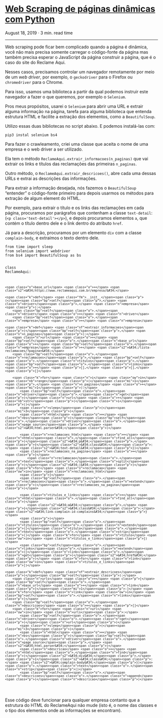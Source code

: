 # [Web Scraping de páginas dinâmicas com Python](https://phelipetls.github.io/pt/posts/web-scraping-de-paginas-dinamicas/)

August 18, 2019 · 3 min. read time

---

<p>Web scraping pode ficar bem complicado quando a página é dinâmica, você não mais
precisa somente carregar o código-fonte da página mas também precisa esperar o
JavaScript da página construir a página, que é o caso do site do Reclame Aqui.</p>
<p>Nesses casos, precisamos controlar um navegador remotamente por meio de um <em>web
driver</em>, por exemplo, o <code>geckodriver</code> para o Firefox ou <code>chromedriver</code> para o
Chrome.</p>
<p>Para isso, usamos uma biblioteca a partir da qual podemos instruir este
navegador a fazer o que queremos, por exemplo o <code>Selenium</code>.</p>
<p>Pros meus propósitos, usarei o <code>Selenium</code> para abrir uma URL e extrair alguma
informação na página, tarefa para alguma biblioteca que entenda estrutura HTML e
facilite a extração dos elementos, como a <code>BeautifulSoup</code>.</p>
<p>Utilizo essas duas bibliotecas no script abaixo. E podemos instalá-las com:</p>
<div class="highlight"><pre tabindex="0" class="chroma"><code class="language-sh" data-lang="sh">pip3 instal selenium bs4
</code></pre></div><p>Para fazer o crawleamento, criei uma classe que aceita o nome de uma empresa e o
web driver a ser utilizado.</p>
<p>Ela tem o método <code>ReclameAqui.extrair_informacoes(n_paginas)</code> que vai extrair os
links e títulos das reclamações das primeiras <code>n_paginas</code>.</p>
<p>Outro método, o <code>ReclameAqui.extrair_descricoes()</code>, abre cada uma dessas URLs e
extrai as descrições das informações.</p>
<p>Para extrair a informação desejada, nós fazemos o <code>BeautifulSoup</code> &ldquo;entender&rdquo; o
código-fonte primeiro para depois usarmos os métodos para extração de algum
element do HTML.</p>
<p>Por exemplo, para extrair o título e os links das reclamações em cada página,
procuramos por parágrafos que contenham a classe <code>text-detail</code>:
(<code>&lt;p class='text-detail'&gt;&lt;/p&gt;</code>), e depois procuramos elementos <code>a</code>, que contém o
título dentro dele e o link dentro do atributo <code>href</code>.</p>
<p>Já para a descrição, procuramos por um elemento <code>div</code> com a classe
<code>complain-body</code>, e extraímos o texto dentro dele.</p>
<div class="highlight"><pre tabindex="0" class="chroma"><code class="language-python" data-lang="python"><span class="kn">from</span> <span class="nn">time</span> <span class="kn">import</span> <span class="n">sleep</span>
<span class="kn">from</span> <span class="nn">selenium</span> <span class="kn">import</span> <span class="n">webdriver</span>
<span class="kn">from</span> <span class="nn">bs4</span> <span class="kn">import</span> <span class="n">BeautifulSoup</span> <span class="k">as</span> <span class="n">bs</span>


<span class="k">class</span> <span class="nc">ReclameAqui</span><span class="p">:</span>

    <span class="n">base_url</span> <span class="o">=</span> <span class="s2">&#34;https://www.reclameaqui.com.br/empresa/&#34;</span>

    <span class="k">def</span> <span class="fm">__init__</span><span class="p">(</span><span class="bp">self</span><span class="p">,</span> <span class="n">driver</span><span class="p">,</span> <span class="n">empresa</span><span class="p">):</span>
        <span class="bp">self</span><span class="o">.</span><span class="n">driver</span> <span class="o">=</span> <span class="n">driver</span>
        <span class="bp">self</span><span class="o">.</span><span class="n">empresa</span> <span class="o">=</span> <span class="n">empresa</span>

    <span class="k">def</span> <span class="nf">extrair_informacoes</span><span class="p">(</span><span class="bp">self</span><span class="p">,</span> <span class="n">n_paginas</span><span class="p">):</span>
        <span class="n">url</span> <span class="o">=</span> <span class="bp">self</span><span class="o">.</span><span class="n">base_url</span> <span class="o">+</span> <span class="bp">self</span><span class="o">.</span><span class="n">empresa</span> <span class="o">+</span> <span class="s2">&#34;/lista-reclamacoes/?pagina=&#34;</span>
        <span class="bp">self</span><span class="o">.</span><span class="n">reclamacoes</span><span class="p">,</span> <span class="bp">self</span><span class="o">.</span><span class="n">titulos</span><span class="p">,</span> <span class="bp">self</span><span class="o">.</span><span class="n">links</span> <span class="o">=</span> <span class="p">[],</span> <span class="p">[],</span> <span class="p">[]</span>

        <span class="k">for</span> <span class="n">i</span> <span class="ow">in</span> <span class="nb">range</span><span class="p">(</span><span class="mi">1</span><span class="p">,</span> <span class="n">n_paginas</span> <span class="o">+</span> <span class="mi">1</span><span class="p">):</span>
            <span class="bp">self</span><span class="o">.</span><span class="n">driver</span><span class="o">.</span><span class="n">get</span><span class="p">(</span><span class="n">url</span> <span class="o">+</span> <span class="nb">str</span><span class="p">(</span><span class="n">i</span><span class="p">))</span>
            <span class="n">sleep</span><span class="p">(</span><span class="mi">3</span><span class="p">)</span>
            <span class="n">html</span> <span class="o">=</span> <span class="n">bs</span><span class="p">(</span><span class="bp">self</span><span class="o">.</span><span class="n">driver</span><span class="o">.</span><span class="n">page_source</span><span class="p">,</span> <span class="s2">&#34;html.parser&#34;</span><span class="p">)</span>

            <span class="n">reclamacoes_html</span> <span class="o">=</span> <span class="n">html</span><span class="o">.</span><span class="n">find_all</span><span class="p">(</span><span class="s2">&#34;p&#34;</span><span class="p">,</span> <span class="p">{</span><span class="s2">&#34;class&#34;</span><span class="p">:</span> <span class="s2">&#34;text-detail&#34;</span><span class="p">})</span>
            <span class="n">reclamacoes_na_pagina</span> <span class="o">=</span> <span class="p">[</span>
                <span class="n">reclamacao</span><span class="o">.</span><span class="n">text</span><span class="o">.</span><span class="n">split</span><span class="p">(</span><span class="s2">&#34;|&#34;</span><span class="p">)</span> <span class="k">for</span> <span class="n">reclamacao</span> <span class="ow">in</span> <span class="n">reclamacoes_html</span>
            <span class="p">]</span>
            <span class="bp">self</span><span class="o">.</span><span class="n">reclamacoes</span><span class="o">.</span><span class="n">extend</span><span class="p">(</span><span class="n">reclamacoes_na_pagina</span><span class="p">)</span>

            <span class="n">titulos_e_links</span> <span class="o">=</span> <span class="n">html</span><span class="o">.</span><span class="n">find_all</span><span class="p">(</span>
                <span class="s2">&#34;a&#34;</span><span class="p">,</span> <span class="p">{</span><span class="s2">&#34;class&#34;</span><span class="p">:</span> <span class="s2">&#34;link-complain-id-complains&#34;</span><span class="p">}</span>
            <span class="p">)</span>
            <span class="bp">self</span><span class="o">.</span><span class="n">titulos</span><span class="o">.</span><span class="n">extend</span><span class="p">([</span><span class="n">titulo</span><span class="o">.</span><span class="n">text</span><span class="o">.</span><span class="n">strip</span><span class="p">()</span> <span class="k">for</span> <span class="n">titulo</span> <span class="ow">in</span> <span class="n">titulos_e_links</span><span class="p">])</span>
            <span class="bp">self</span><span class="o">.</span><span class="n">links</span><span class="o">.</span><span class="n">extend</span><span class="p">([</span><span class="n">link</span><span class="o">.</span><span class="n">get</span><span class="p">(</span><span class="s2">&#34;href&#34;</span><span class="p">)</span> <span class="k">for</span> <span class="n">link</span> <span class="ow">in</span> <span class="n">titulos_e_links</span><span class="p">])</span>

    <span class="k">def</span> <span class="nf">extrair_descricoes</span><span class="p">(</span><span class="bp">self</span><span class="p">):</span>
        <span class="n">urls</span> <span class="o">=</span> <span class="p">[</span><span class="bp">self</span><span class="o">.</span><span class="n">base_url</span> <span class="o">+</span> <span class="n">link</span><span class="p">[</span><span class="mi">1</span><span class="p">:]</span> <span class="k">for</span> <span class="n">link</span> <span class="ow">in</span> <span class="bp">self</span><span class="o">.</span><span class="n">links</span><span class="p">]</span>
        <span class="bp">self</span><span class="o">.</span><span class="n">descricoes</span> <span class="o">=</span> <span class="p">[]</span>
        <span class="k">for</span> <span class="n">url</span> <span class="ow">in</span> <span class="n">urls</span><span class="p">:</span>
            <span class="bp">self</span><span class="o">.</span><span class="n">driver</span><span class="o">.</span><span class="n">get</span><span class="p">(</span><span class="n">url</span><span class="p">)</span>
            <span class="n">sleep</span><span class="p">(</span><span class="mi">3</span><span class="p">)</span>
            <span class="n">html</span> <span class="o">=</span> <span class="n">bs</span><span class="p">(</span><span class="bp">self</span><span class="o">.</span><span class="n">driver</span><span class="o">.</span><span class="n">page_source</span><span class="p">,</span> <span class="s2">&#34;html.parser&#34;</span><span class="p">)</span>
            <span class="n">descricao</span> <span class="o">=</span> <span class="n">html</span><span class="o">.</span><span class="n">find</span><span class="p">(</span><span class="s2">&#34;div&#34;</span><span class="p">,</span> <span class="p">{</span><span class="s2">&#34;class&#34;</span><span class="p">:</span> <span class="s2">&#34;complain-body&#34;</span><span class="p">})</span><span class="o">.</span><span class="n">text</span><span class="o">.</span><span class="n">strip</span><span class="p">()</span>
            <span class="bp">self</span><span class="o">.</span><span class="n">descricoes</span><span class="o">.</span><span class="n">append</span><span class="p">(</span><span class="n">descricao</span><span class="p">)</span>
</code></pre></div><p>Esse código deve funcionar para qualquer empresa contanto que a estrutura do
HTML do ReclameAqui não mude (isto é, o nome das classes e o tipo dos elementos
onde as informações se encontram).</p>


